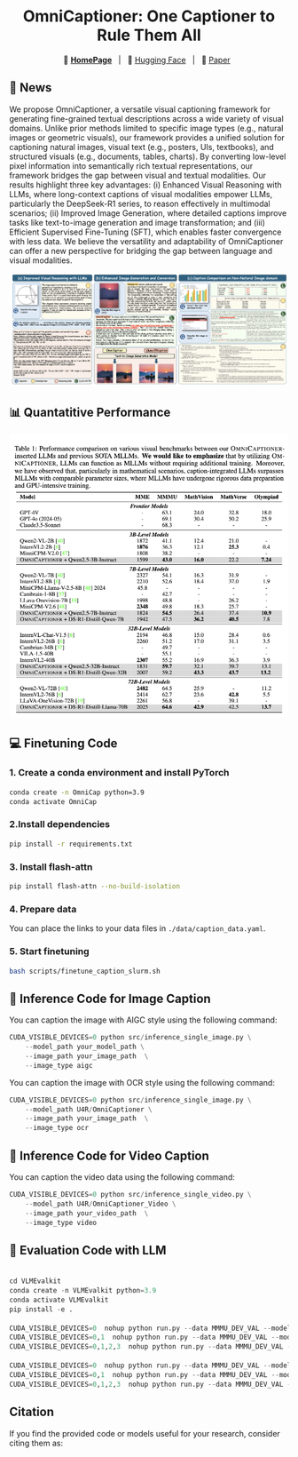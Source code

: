 

<div align="center">
<h1> OmniCaptioner: One Captioner to Rule Them All </h1>

</div>
<div align="center">

<p align="center">
💜 <a href="https://alpha-innovator.github.io/OmniCaptioner-project-page/"><b>HomePage</b></a>&nbsp&nbsp | &nbsp&nbsp🤗 <a href="https://huggingface.co/U4R/OmniCaptioner">Hugging Face</a>&nbsp&nbsp | &nbsp&nbsp📑 <a href="https://arxiv.org/abs/2504.07089">Paper</a>&nbsp&nbsp
</p>
</div>


## 📰 News

We propose OmniCaptioner, a versatile visual captioning framework for generating fine-grained textual descriptions across a wide variety of visual domains. Unlike prior methods limited to specific image types (e.g., natural images or geometric visuals), our framework provides a unified solution for captioning natural images, visual text (e.g., posters, UIs, textbooks), and structured visuals (e.g., documents, tables, charts). By converting low-level pixel information into semantically rich textual representations, our framework bridges the gap between visual and textual modalities. Our results highlight three key advantages: (i) Enhanced Visual Reasoning with LLMs, where long-context captions of visual modalities empower LLMs, particularly the DeepSeek-R1 series, to reason effectively in multimodal scenarios; (ii) Improved Image Generation, where detailed captions improve tasks like text-to-image generation and image transformation; and (iii) Efficient Supervised Fine-Tuning (SFT), which enables faster convergence with less data. We believe the versatility and adaptability of OmniCaptioner can offer a new perspective for bridging the gap between language and visual modalities.

![Demo Visualization](assets/demo.jpg)


## 📊 Quantatitive Performance
![Quantitative Results](assets/quantitative.jpg)



## 💻 Finetuning Code
### 1. Create a conda environment and install PyTorch
```bash
conda create -n OmniCap python=3.9
conda activate OmniCap
```
### 2.Install dependencies
```bash
pip install -r requirements.txt
```
### 3. Install flash-attn
```bash
pip install flash-attn --no-build-isolation
```
### 4. Prepare data
You can place the links to your data files in `./data/caption_data.yaml`.

### 5. Start finetuning
```bash
bash scripts/finetune_caption_slurm.sh
```
## 🚀 Inference Code for Image Caption

You can caption the image with AIGC style using the following command:


```python   
CUDA_VISIBLE_DEVICES=0 python src/inference_single_image.py \
    --model_path your_model_path \
    --image_path your_image_path  \
    --image_type aigc 
``` 

You can caption the image with OCR style using the following command:

```python   
CUDA_VISIBLE_DEVICES=0 python src/inference_single_image.py \
    --model_path U4R/OmniCaptioner \
    --image_path your_image_path  \
    --image_type ocr 
```

## 🚀 Inference Code for Video Caption

You can caption the video data using the following command:


```python   
CUDA_VISIBLE_DEVICES=0 python src/inference_single_video.py \
    --model_path U4R/OmniCaptioner_Video \
    --image_path your_video_path  \
    --image_type video 
```

## 🚀 Evaluation Code with LLM

```python   

cd VLMEvalkit
conda create -n VLMEvalkit python=3.9
conda activate VLMEvalkit
pip install -e .

CUDA_VISIBLE_DEVICES=0  nohup python run.py --data MMMU_DEV_VAL --model Omnicaptioner-qwen2-5-3B --verbose > output_omnicap_qwen2-5-3B_MMMU_DEV_VAL.log 2>&1 &
CUDA_VISIBLE_DEVICES=0,1  nohup python run.py --data MMMU_DEV_VAL --model Omnicaptioner-qwen2-5-7B --verbose > output_omnicap_qwen2-5-7B_MMMU_DEV_VAL.log 2>&1 &
CUDA_VISIBLE_DEVICES=0,1,2,3  nohup python run.py --data MMMU_DEV_VAL --model Omnicaptioner-qwen2-5-32B --verbose > output_omnicap_qwen2-5-32B_MMMU_DEV_VAL.log 2>&1 &

CUDA_VISIBLE_DEVICES=0  nohup python run.py --data MMMU_DEV_VAL --model Omnicaptioner-deepseek-distill-7B --verbose > output_omnicap_deepseek_distill_3B_MMMU_DEV_VAL.log 2>&1 &
CUDA_VISIBLE_DEVICES=0,1  nohup python run.py --data MMMU_DEV_VAL --model Omnicaptioner-deepseek-distill-32B --verbose > output_omnicap_deepseek_distill_32B_MMMU_DEV_VAL.log 2>&1 &
CUDA_VISIBLE_DEVICES=0,1,2,3  nohup python run.py --data MMMU_DEV_VAL --model Omnicaptioner-deepseek-distill-70B --verbose > output_omnicap_deepseek_distill_70B_MMMU_DEV_VAL.log 2>&1 &

``` 


## Citation

If you find the provided code or models useful for your research, consider citing them as:
```

```


